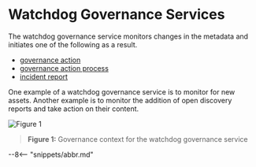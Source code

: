 <!-- SPDX-License-Identifier: CC-BY-4.0 -->
<!-- Copyright Contributors to the ODPi Egeria project. -->

# Watchdog Governance Services

The watchdog governance service monitors changes in the metadata and initiates one of the
following as a result.

* [governance action](./concepts/governance-action)
* [governance action process](./concepts/governance-action-process) 
* [incident report](./concepts/incident-report)

One example of a watchdog governance service is to monitor for new assets. 
Another example is to monitor the addition of
open discovery reports and take action on their content.  



![Figure 1](watchdog-governance-service-context.svg)
> **Figure 1:** Governance context for the watchdog governance service





--8<-- "snippets/abbr.md"